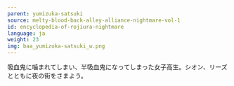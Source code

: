 ```yaml
---
parent: yumizuka-satsuki
source: melty-blood-back-alley-alliance-nightmare-vol-1
id: encyclopedia-of-rojiura-nightmare
language: ja
weight: 23
img: baa_yumizuka-satsuki_w.png
---
```


吸血鬼に噛まれてしまい、半吸血鬼になってしまった女子高生。シオン、リーズとともに夜の街をさまよう。
